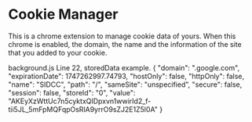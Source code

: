 # Cookie Manager
This is a chrome extension to manage cookie data of yours. When this chrome is enabled, the domain, the name and the information of the site that you added to your cookie.

background.js Line 22, storedData example.
{
    "domain": ".google.com",
    "expirationDate": 1747262997.74793,
    "hostOnly": false,
    "httpOnly": false,
    "name": "SIDCC",
    "path": "/",
    "sameSite": "unspecified",
    "secure": false,
    "session": false,
    "storeId": "0",
    "value": "AKEyXzWttUc7n5cyktxQIDpxvn1wwirId2_f-tii5JL_5mFpMQFqpOsRlA9yrrO9sZJ2E1Z5l0A"
}